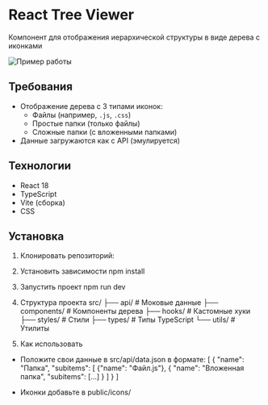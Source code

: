 # React Tree Viewer

Компонент для отображения иерархической структуры в виде дерева с иконками

![Пример работы](https://i.ibb.co/BHtC42Ng/image.png) 

## Требования
- Отображение дерева с 3 типами иконок:
  - Файлы (например, `.js`, `.css`)
  - Простые папки (только файлы)
  - Сложные папки (с вложенными папками)
- Данные загружаются как с API (эмулируется)

## Технологии
- React 18
- TypeScript
- Vite (сборка)
- CSS

## Установка
1. Клонировать репозиторий:
2. Установить зависимости npm install
3. Запустить проект npm run dev
4. Структура проекта
   src/
├── api/           # Моковые данные
├── components/    # Компоненты дерева
├── hooks/         # Кастомные хуки
├── styles/        # Стили
├── types/         # Типы TypeScript
└── utils/         # Утилиты

5. Как использовать

- Положите свои данные в src/api/data.json в формате:
[
  {
    "name": "Папка",
    "subitems": [
      {"name": "Файл.js"},
      {
        "name": "Вложенная папка",
        "subitems": [...]
      }
    ]
  }
]

- Иконки добавьте в public/icons/
